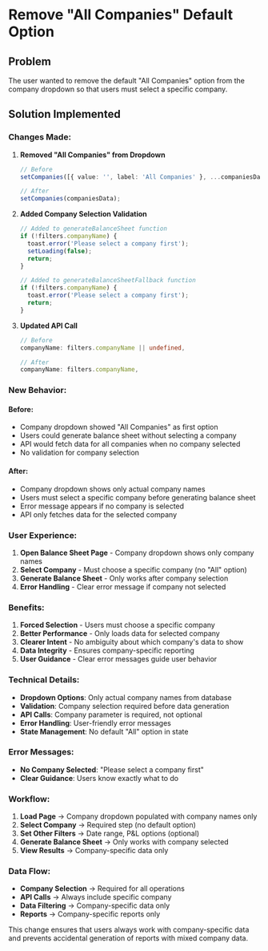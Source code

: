 # Remove "All Companies" Default Option

## Problem
The user wanted to remove the default "All Companies" option from the company dropdown so that users must select a specific company.

## Solution Implemented

### **Changes Made:**

1. **Removed "All Companies" from Dropdown**
   ```typescript
   // Before
   setCompanies([{ value: '', label: 'All Companies' }, ...companiesData]);
   
   // After
   setCompanies(companiesData);
   ```

2. **Added Company Selection Validation**
   ```typescript
   // Added to generateBalanceSheet function
   if (!filters.companyName) {
     toast.error('Please select a company first');
     setLoading(false);
     return;
   }
   
   // Added to generateBalanceSheetFallback function
   if (!filters.companyName) {
     toast.error('Please select a company first');
     return;
   }
   ```

3. **Updated API Call**
   ```typescript
   // Before
   companyName: filters.companyName || undefined,
   
   // After
   companyName: filters.companyName,
   ```

### **New Behavior:**

#### **Before:**
- Company dropdown showed "All Companies" as first option
- Users could generate balance sheet without selecting a company
- API would fetch data for all companies when no company selected
- No validation for company selection

#### **After:**
- Company dropdown shows only actual company names
- Users must select a specific company before generating balance sheet
- Error message appears if no company is selected
- API only fetches data for the selected company

### **User Experience:**

1. **Open Balance Sheet Page** - Company dropdown shows only company names
2. **Select Company** - Must choose a specific company (no "All" option)
3. **Generate Balance Sheet** - Only works after company selection
4. **Error Handling** - Clear error message if company not selected

### **Benefits:**

1. **Forced Selection** - Users must choose a specific company
2. **Better Performance** - Only loads data for selected company
3. **Clearer Intent** - No ambiguity about which company's data to show
4. **Data Integrity** - Ensures company-specific reporting
5. **User Guidance** - Clear error messages guide user behavior

### **Technical Details:**

- **Dropdown Options**: Only actual company names from database
- **Validation**: Company selection required before data generation
- **API Calls**: Company parameter is required, not optional
- **Error Handling**: User-friendly error messages
- **State Management**: No default "All" option in state

### **Error Messages:**

- **No Company Selected**: "Please select a company first"
- **Clear Guidance**: Users know exactly what to do

### **Workflow:**

1. **Load Page** → Company dropdown populated with company names only
2. **Select Company** → Required step (no default option)
3. **Set Other Filters** → Date range, P&L options (optional)
4. **Generate Balance Sheet** → Only works with company selected
5. **View Results** → Company-specific data only

### **Data Flow:**

- **Company Selection** → Required for all operations
- **API Calls** → Always include specific company
- **Data Filtering** → Company-specific data only
- **Reports** → Company-specific reports only

This change ensures that users always work with company-specific data and prevents accidental generation of reports with mixed company data.


